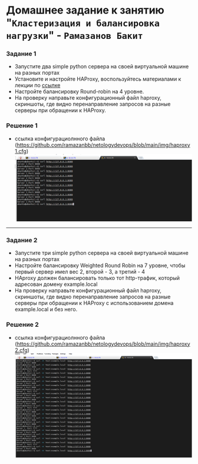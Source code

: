 # Домашнее задание к занятию "`Кластеризация и балансировка нагрузки`" - `Рамазанов Бакит`

### Задание 1
- Запустите два simple python сервера на своей виртуальной машине на разных портах
- Установите и настройте HAProxy, воспользуйтесь материалами к лекции по [ссылке](2/)
- Настройте балансировку Round-robin на 4 уровне.
- На проверку направьте конфигурационный файл haproxy, скриншоты, где видно перенаправление запросов на разные серверы при обращении к HAProxy.
 
### Решение 1
- ссылка конфигурациолнного файла (https://github.com/ramazanbb/netologydevops/blob/main/img/haproxy1.cfg)
![alt text](https://github.com/ramazanbb/netologydevops/blob/main/img/haproxy1.png)

---

### Задание 2
- Запустите три simple python сервера на своей виртуальной машине на разных портах
- Настройте балансировку Weighted Round Robin на 7 уровне, чтобы первый сервер имел вес 2, второй - 3, а третий - 4
- HAproxy должен балансировать только тот http-трафик, который адресован домену example.local
- На проверку направьте конфигурационный файл haproxy, скриншоты, где видно перенаправление запросов на разные серверы при обращении к HAProxy c использованием домена example.local и без него.

### Решение 2
- ссылка конфигурациолнного файла (https://github.com/ramazanbb/netologydevops/blob/main/img/haproxy2.cfg)
![alt text](https://github.com/ramazanbb/netologydevops/blob/main/img/haproxy2.png)




